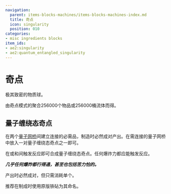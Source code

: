 ```yaml
---
navigation:
  parent: items-blocks-machines/items-blocks-machines-index.md
  title: 奇点
  icon: singularity
  position: 010
categories:
- misc ingredients blocks
item_ids:
- ae2:singularity
- ae2:quantum_entangled_singularity
---
```


# 奇点

<ItemImage id="singularity" scale="4" />

极其致密的物质球。

由奇点模式的<ItemLink id="condenser" />聚合256000个物品或256000桶流体而得。

## 量子缠绕态奇点

<ItemImage id="quantum_entangled_singularity" scale="4" />

在两个[量子网桥](quantum_bridge.md)间建立连接的必需品，制造时必然成对产出。在需连接的量子网桥中<ItemLink id="quantum_link" />放入一对量子缠绕态奇点之一即可。

在<ItemLink id="minecraft:ender_pearl" />或<ItemLink id="ender_dust" />和<ItemLink id="singularity" />间触发反应即可合成量子缠绕态奇点。任何爆炸力都应能触发反应。

<RecipeFor id="quantum_entangled_singularity" />

***几乎任何爆炸都行得通，甚至也包括苦力怕的。***

产出时必然成对，但只需消耗单个<ItemLink id="singularity" />。

推荐在制成时使用原版铁砧为其命名。
